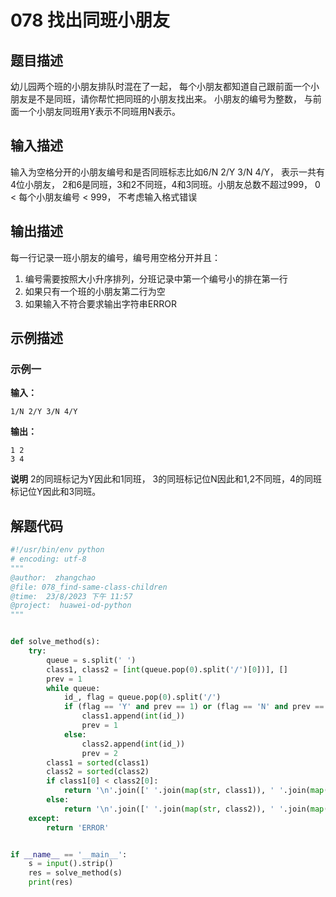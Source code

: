 # 078 找出同班小朋友

## 题目描述
幼儿园两个班的小朋友排队时混在了一起，
每个小朋友都知道自己跟前面一个小朋友是不是同班，请你帮忙把同班的小朋友找出来。
小朋友的编号为整数，
与前面一个小朋友同班用Y表示不同班用N表示。


## 输入描述
输入为空格分开的小朋友编号和是否同班标志比如6/N 2/Y 3/N 4/Y，
表示一共有4位小朋友，
2和6是同班，3和2不同班，4和3同班。小朋友总数不超过999，
0 < 每个小朋友编号 < 999，
不考虑输入格式错误

## 输出描述
每一行记录一班小朋友的编号，编号用空格分开并且：
1. 编号需要按照大小升序排列，分班记录中第一个编号小的排在第一行
2. 如果只有一个班的小朋友第二行为空
3. 如果输入不符合要求输出字符串ERROR

## 示例描述

### 示例一

**输入：**
```text
1/N 2/Y 3/N 4/Y
```

**输出：**
```text
1 2
3 4
```
**说明**
2的同班标记为Y因此和1同班，
3的同班标记位N因此和1,2不同班，4的同班标记位Y因此和3同班。

## 解题代码

```python
#!/usr/bin/env python
# encoding: utf-8
"""
@author:  zhangchao
@file: 078_find-same-class-children
@time:  23/8/2023 下午 11:57
@project:  huawei-od-python 
"""


def solve_method(s):
    try:
        queue = s.split(' ')
        class1, class2 = [int(queue.pop(0).split('/')[0])], []
        prev = 1
        while queue:
            id_, flag = queue.pop(0).split('/')
            if (flag == 'Y' and prev == 1) or (flag == 'N' and prev == 2):
                class1.append(int(id_))
                prev = 1
            else:
                class2.append(int(id_))
                prev = 2
        class1 = sorted(class1)
        class2 = sorted(class2)
        if class1[0] < class2[0]:
            return '\n'.join([' '.join(map(str, class1)), ' '.join(map(str, class2))])
        else:
            return '\n'.join([' '.join(map(str, class2)), ' '.join(map(str, class1))])
    except:
        return 'ERROR'


if __name__ == '__main__':
    s = input().strip()
    res = solve_method(s)
    print(res)
```

